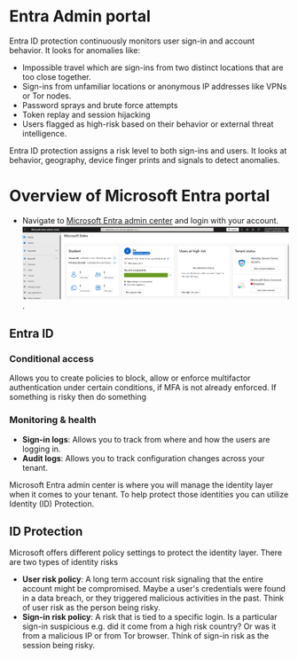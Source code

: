# Entra Admin portal

Entra ID protection continuously monitors user sign-in and account behavior. It looks for anomalies like:
- Impossible travel which are sign-ins from two distinct locations that are too close together.
- Sign-ins from unfamiliar locations or anonymous IP addresses like VPNs or Tor nodes.
- Password sprays and brute force attempts
- Token replay and session hijacking
- Users flagged as high-risk based on their behavior or external threat intelligence.

Entra ID protection assigns a risk level to both sign-ins and users. It looks at behavior, geography, device finger prints and signals to detect anomalies.

# Overview of Microsoft Entra portal
- Navigate to [Microsoft Entra admin center](https://entra.microsoft.com/#home) and login with your account.
![alt text](images/image.png). 

## Entra ID

### Conditional access
Allows you to create policies to block, allow or enforce multifactor authentication under certain conditions, if MFA is not already enforced. If something is risky then do something

### Monitoring & health
- **Sign-in logs**: Allows you to track from where and how the users are logging in.
- **Audit logs**: Allows you to track configuration changes across your tenant.

Microsoft Entra admin center is where you will manage the identity layer when it comes to your tenant. To help protect those identities you can utilize Identity (ID) Protection.

## ID Protection

Microsoft offers different policy settings to protect the identity layer. There are two types of identity risks

- **User risk policy**: A long term account risk signaling that the entire account might be compromised. Maybe a user's credentials were found in a data breach, or they triggered malicious activities in the past. Think of user risk as the person being risky.
- **Sign-in risk policy**: A risk that is tied to a specific login. Is a particular sign-in suspicious e.g. did it come from a high risk country? Or was it from a malicious IP or from Tor browser. Think of sign-in risk as the session being risky.
